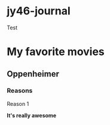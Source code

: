 # jy46-journal
Test

# My favorite movies
## Oppenheimer
### Reasons
Reason 1

**It's really awesome**
